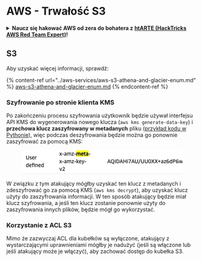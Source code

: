 # AWS - Trwałość S3

<details>

<summary><strong>Naucz się hakować AWS od zera do bohatera z</strong> <a href="https://training.hacktricks.xyz/courses/arte"><strong>htARTE (HackTricks AWS Red Team Expert)</strong></a><strong>!</strong></summary>

Inne sposoby wsparcia HackTricks:

* Jeśli chcesz zobaczyć swoją **firmę reklamowaną w HackTricks** lub **pobrać HackTricks w formacie PDF**, sprawdź [**PLANY SUBSKRYPCYJNE**](https://github.com/sponsors/carlospolop)!
* Zdobądź [**oficjalne gadżety PEASS & HackTricks**](https://peass.creator-spring.com)
* Odkryj [**Rodzinę PEASS**](https://opensea.io/collection/the-peass-family), naszą kolekcję ekskluzywnych [**NFT**](https://opensea.io/collection/the-peass-family)
* **Dołącz do** 💬 [**grupy Discord**](https://discord.gg/hRep4RUj7f) lub [**grupy telegramowej**](https://t.me/peass) lub **śledź** nas na **Twitterze** 🐦 [**@hacktricks\_live**](https://twitter.com/hacktricks\_live)**.**
* **Podziel się swoimi sztuczkami hakerskimi, przesyłając PR-y do** [**HackTricks**](https://github.com/carlospolop/hacktricks) i [**HackTricks Cloud**](https://github.com/carlospolop/hacktricks-cloud) na GitHubie.

</details>

## S3

Aby uzyskać więcej informacji, sprawdź:

{% content-ref url="../aws-services/aws-s3-athena-and-glacier-enum.md" %}
[aws-s3-athena-and-glacier-enum.md](../aws-services/aws-s3-athena-and-glacier-enum.md)
{% endcontent-ref %}

### Szyfrowanie po stronie klienta KMS

Po zakończeniu procesu szyfrowania użytkownik będzie używał interfejsu API KMS do wygenerowania nowego klucza (`aws kms generate-data-key`) i **przechowa klucz zaszyfrowany w metadanych** pliku ([przykład kodu w Pythonie](https://aioboto3.readthedocs.io/en/latest/cse.html#how-it-works-kms-managed-keys)), więc podczas deszyfrowania będzie można go ponownie zaszyfrować za pomocą KMS:

<figure><img src="../../../.gitbook/assets/image (226).png" alt=""><figcaption></figcaption></figure>

W związku z tym atakujący mógłby uzyskać ten klucz z metadanych i zdeszyfrować go za pomocą KMS (`aws kms decrypt`), aby uzyskać klucz użyty do zaszyfrowania informacji. W ten sposób atakujący będzie miał klucz szyfrowania, a jeśli ten klucz zostanie ponownie użyty do zaszyfrowania innych plików, będzie mógł go wykorzystać.

### Korzystanie z ACL S3

Mimo że zazwyczaj ACL dla kubełków są wyłączone, atakujący z wystarczającymi uprawnieniami mógłby je nadużyć (jeśli są włączone lub jeśli atakujący może je włączyć), aby zachować dostęp do kubełka S3.
